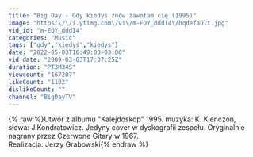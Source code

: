 ```yaml
---
title: "Big Day - Gdy kiedyś znów zawołam cię (1995)"
image: "https:\/\/i.ytimg.com\/vi\/m-EQY_dddI4\/hqdefault.jpg"
vid_id: "m-EQY_dddI4"
categories: "Music"
tags: ["gdy","kiedyś","kiedys"]
date: "2022-05-03T16:49:00+03:00"
vid_date: "2009-03-03T17:37:25Z"
duration: "PT3M34S"
viewcount: "167207"
likeCount: "1102"
dislikeCount: ""
channel: "BigDayTV"
---
```

{% raw %}Utwór z albumu &quot;Kalejdoskop&quot; 1995. muzyka: K. Klenczon, słowa: J.Kondratowicz. Jedyny cover w dyskografii zespołu. Oryginalnie nagrany przez Czerwone Gitary w 1967.<br />Realizacja: Jerzy Grabowski{% endraw %}
